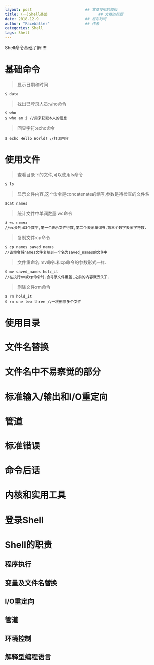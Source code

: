 ```yaml
---
layout: post                        ## 文章使用的模板
title: (一)Shell基础				 		## 文章的标题
date: 2018-12-9						## 发布时间
author: "FaceWaller"                ## 作者
categories: Shell
tags: Shell
---
```


Shell命令基础了解!!!!!

# 基础命令

>显示日期和时间

	$ data	
	
>找出已登录人员:who命令

	$ who
	$ who am i //用来获取本人的信息
	
>回显字符:echo命令

	$ echo Hello World! //打印内容

# 使用文件

>查看目录下的文件,可以使用ls命令

	$ ls
	
>显示文件内容,这个命令是concatenate的缩写,参数是待检查的文件名

	$cat names
	
>统计文件中单词数量:wc命令

	$ wc names
	//wc会列出3个数字,第一个表示文件行数,第二个表示单词书,第三个数字表示字符数.
	
>复制文件:cp命令

	$ cp names saved_names
	//该命令将names文件复制到一个名为saved_names的文件中
	
>文件重命名:mv命令.和cp命令的参数形式一样.

	$ mv saved_names hold_it
	//在执行mv或cp命令时.会将原文件覆盖,之前的内容就丢失了.
	
>删除文件:rm命令.

	$ rm hold_it
	$ rm one two three //一次删除多个文件

# 使用目录


# 文件名替换

# 文件名中不易察觉的部分

# 标准输入/输出和I/O重定向

# 管道

# 标准错误

# 命令后话

# 内核和实用工具

# 登录Shell

# Shell的职责

## 程序执行

## 变量及文件名替换

## I/O重定向

## 管道

## 环境控制

## 解释型编程语言 
